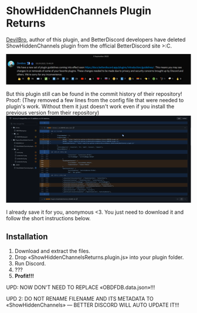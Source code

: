 # ShowHiddenChannels Plugin Returns #
[DevilBro](https://github.com/mwittrien "ShowHiddenChannels plugin author"), author of this plugin, and BetterDiscord developers
have deleted ShowHiddenChannels plugin from the official BetterDiscord site >:C.

![](/assets/Screenshot-2022-09-05_194143.png)

But this plugin still can be found in the commit history of their repository! Proof: (They removed a few lines from the config file that
were needed to plugin's work. Without them it just doesn't work even if you install the previous version from their repository)
![](/assets/Screenshot-2022-09-05_194426.png)

I already save it for you, anonymous <3. You just need to download it
and follow the short instructions below.

## Installation ##
1) Download and extract the files.
2) Drop «ShowHiddenChannelsReturns.plugin.js» into your plugin folder.
3) Run Discord.
4) ???
5) **Profit!!!** 

UPD: NOW DON'T NEED TO REPLACE «OBDFDB.data.json»!!!

UPD 2: DO NOT RENAME FILENAME AND ITS METADATA TO «ShowHiddenChannels» — BETTER DISCORD WILL AUTO UPDATE IT!!!
